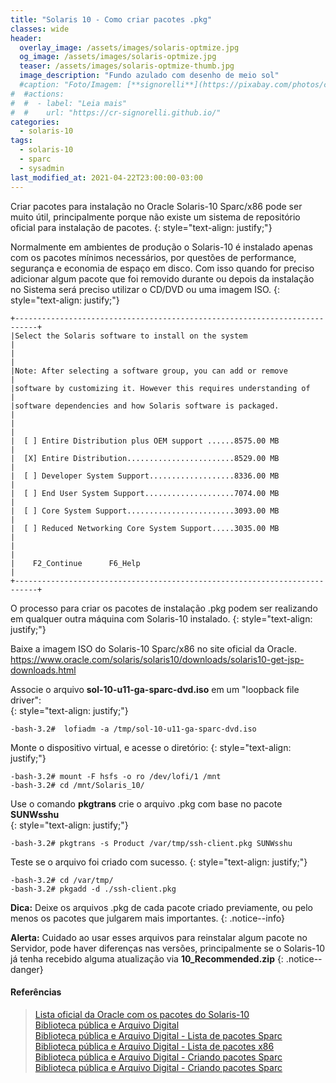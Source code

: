 ```yaml
---
title: "Solaris 10 - Como criar pacotes .pkg"
classes: wide
header:
  overlay_image: /assets/images/solaris-optmize.jpg
  og_image: /assets/images/solaris-optmize.jpg
  teaser: /assets/images/solaris-optmize-thumb.jpg
  image_description: "Fundo azulado com desenho de meio sol"
  #caption: "Foto/Imagem: [**signorelli**](https://pixabay.com/photos/code-coding-web-development-944499/)"
#  #actions:
#  #  - label: "Leia mais"
#  #    url: "https://cr-signorelli.github.io/"
categories:
  - solaris-10
tags:
  - solaris-10
  - sparc
  - sysadmin
last_modified_at: 2021-04-22T23:00:00-03:00
---
```


Criar pacotes para instalação no Oracle Solaris-10 Sparc/x86 pode ser muito útil, principalmente porque não existe um sistema de repositório oficial para instalação de pacotes.
{: style="text-align: justify;"}

Normalmente em ambientes de produção o Solaris-10 é instalado apenas com os pacotes mínimos necessários, por questões de performance, segurança e economia de espaço em disco. Com isso quando for preciso adicionar algum pacote que foi removido durante ou depois da instalação no Sistema será preciso utilizar o CD/DVD ou uma imagem ISO.
{: style="text-align: justify;"}

```console
+---------------------------------------------------------------------------+
|Select the Solaris software to install on the system                       |
|                                                                           |
|Note: After selecting a software group, you can add or remove              |
|software by customizing it. However this requires understanding of         |
|software dependencies and how Solaris software is packaged.                |
|                                                                           |
|  [ ] Entire Distribution plus OEM support ......8575.00 MB                |
|  [X] Entire Distribution........................8529.00 MB                |
|  [ ] Developer System Support...................8336.00 MB                |
|  [ ] End User System Support....................7074.00 MB                |
|  [ ] Core System Support........................3093.00 MB                |
|  [ ] Reduced Networking Core System Support.....3035.00 MB                |
|                                                                           |
|    F2_Continue      F6_Help                                               |
+---------------------------------------------------------------------------+
```

O processo para criar os pacotes de instalação .pkg podem ser realizando em qualquer outra máquina com Solaris-10 instalado.
{: style="text-align: justify;"}

Baixe a imagem ISO do Solaris-10 Sparc/x86 no site oficial da Oracle.  
<https://www.oracle.com/solaris/solaris10/downloads/solaris10-get-jsp-downloads.html>

Associe o arquivo **sol-10-u11-ga-sparc-dvd.iso** em um "loopback file driver":  
{: style="text-align: justify;"}

```console
-bash-3.2#  lofiadm -a /tmp/sol-10-u11-ga-sparc-dvd.iso 
```

Monte o dispositivo virtual, e acesse o diretório:
{: style="text-align: justify;"}

```console
-bash-3.2# mount -F hsfs -o ro /dev/lofi/1 /mnt
-bash-3.2# cd /mnt/Solaris_10/
```

Use o comando **pkgtrans** crie o arquivo .pkg com base no pacote **SUNWsshu**  
{: style="text-align: justify;"}

```console
-bash-3.2# pkgtrans -s Product /var/tmp/ssh-client.pkg SUNWsshu
```

Teste se o arquivo foi criado com sucesso.
{: style="text-align: justify;"}

```console
-bash-3.2# cd /var/tmp/
-bash-3.2# pkgadd -d ./ssh-client.pkg
```

**Dica:** Deixe os arquivos .pkg de cada pacote criado previamente, ou pelo menos os pacotes que julgarem mais importantes.
{: .notice--info}

**Alerta:** Cuidado ao usar esses arquivos para reinstalar algum pacote no Servidor, pode haver diferenças nas versões, principalmente se o Solaris-10 já tenha recebido alguma atualização via **10_Recommended.zip**
{: .notice--danger}

#### Referências

> [Lista oficial da Oracle com os pacotes do Solaris-10](https://docs.oracle.com/cd/E19253-01/html/817-0545/index.html)  
> [Biblioteca pública e Arquivo Digital](https://www.ibiblio.org/)  
> [Biblioteca pública e Arquivo Digital - Lista de pacotes Sparc](http://www.ibiblio.org/pub/packages/solaris/sparc/)  
> [Biblioteca pública e Arquivo Digital - Lista de pacotes x86](http://www.ibiblio.org/pub/packages/solaris/i86pc/)  
> [Biblioteca pública e Arquivo Digital - Criando pacotes Sparc](https://www.ibiblio.org/pub/packages/solaris/i86pc/html/creating.solaris.packages.html)  
> [Biblioteca pública e Arquivo Digital - Criando pacotes Sparc](https://www.ibiblio.org/pub/packages/solaris/sparc/html/creating.solaris.packages.html)  
